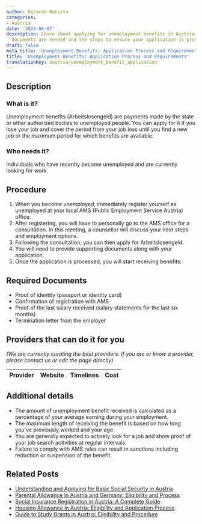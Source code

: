 ```yaml
---
author: Ricardo Batista
categories:
- Austria
date: '2024-06-07'
description: Learn about applying for unemployment benefits in Austria. Discover what
  documents are needed and the steps to ensure your application is processed smoothly.
draft: false
meta_title: 'Unemployment Benefits: Application Process and Requirements'
title: 'Unemployment Benefits: Application Process and Requirements'
translationKey: austria-unemployment_benefit_application
---
```


## Description
### What is it?
Unemployment benefits (Arbeitslosengeld) are payments made by the state or other authorized bodies to unemployed people. You can apply for it if you lose your job and cover the period from your job loss until you find a new job or the maximum period for which benefits are available.

### Who needs it?
Individuals who have recently become unemployed and are currently looking for work. 

## Procedure

1. When you become unemployed, immediately register yourself as unemployed at your local AMS (Public Employment Service Austria) office.
2. After registering, you will have to personally go to the AMS office for a consultation. In this meeting, a counsellor will discuss your next steps and employment options.
3. Following the consultation, you can then apply for Arbeitslosengeld.
4. You will need to provide supporting documents along with your application.
5. Once the application is processed, you will start receiving benefits.

## Required Documents
- Proof of identity (passport or identity card)
- Confirmation of registration with AMS
- Proof of the last salary received (salary statements for the last six months)
- Termination letter from the employer

## Providers that can do it for you

_(We are currently curating the best providers. If you are or know a provider, please contact us or edit the page directly)_

| Provider        |     Website     |     Timelines    |       Cost      |
| --------------- | --------------- |  :-------------: | :-------------: |

## Additional details

- The amount of unemployment benefit received is calculated as a percentage of your average earning during your employment.
- The maximum length of receiving the benefit is based on how long you've previously worked and your age.
- You are generally expected to actively look for a job and show proof of your job search activities at regular intervals.
- Failure to comply with AMS rules can result in sanctions including reduction or suspension of the benefit.


## Related Posts

- [Understanding and Applying for Basic Social Security in Austria](https://tramitit.com/guides/austria/minimum_security_application/)
- [Parental Allowance in Austria and Germany: Eligibility and Process](https://tramitit.com/guides/austria/parental_allowance_application/)
- [Social Insurance Registration in Austria: A Complete Guide](https://tramitit.com/guides/austria/social_insurance_registration/)
- [Housing Allowance in Austria: Eligibility and Application Process](https://tramitit.com/guides/austria/housing_allowance_application/)
- [Guide to Study Grants in Austria: Eligibility and Procedure](https://tramitit.com/guides/austria/study_grant_application/)